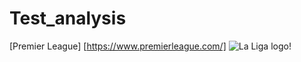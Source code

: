 # Test_analysis

[Premier League] [https://www.premierleague.com/]
![La Liga logo](https://assets.laliga.com/assets/logos/laliga-v/laliga-v-300x300.jpg)!
